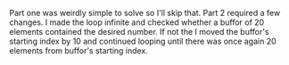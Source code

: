 Part one was weirdly simple to solve so I'll skip that. Part 2 required a few changes. I made the loop infinite and checked 
whether a buffor of 20 elements contained the desired number. If not the I moved the buffor's starting index by 10 and continued
looping until there was once again 20 elements from buffor's starting index.